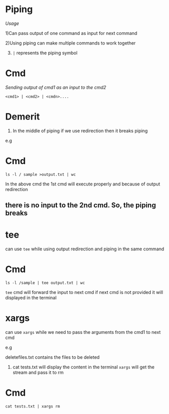 # Piping

_Usage_

1)Can pass output of one command as input for next command 

2)Using piping can make multiple commands to work together

3) ` | ` represents the piping symbol

# Cmd

_Sending output of cmd1 as an input to the cmd2_ 
```
<cmd1> | <cmd2> | <cmdn>....
```
# Demerit

1) In the middle of piping if we use redirection then it breaks piping 

e.g

# Cmd
```
ls -l / sample >output.txt | wc
```
In the above cmd the 1st cmd will execute properly and because of output redirection 

there is no input to the 2nd cmd. So, the piping breaks
---------------------------

# tee

can use `tee` while using output redirection and piping in the same command

# Cmd
```
ls -l /sample | tee output.txt | wc
```
`tee` cmd will forward the input to next cmd if next cmd is not provided it will displayed in the terminal

# xargs

can use `xargs` while we need to pass the arguments from the cmd1 to next cmd

e.g

deletefiles.txt contains the files to be deleted 

1. cat tests.txt will display the content in the terminal `xargs` will get the stream and pass it to rm

# Cmd
```
cat tests.txt | xargs rm
```

